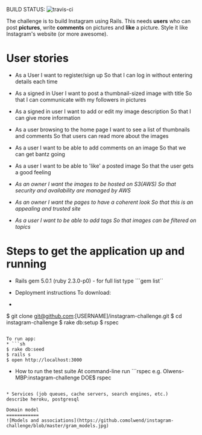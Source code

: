 
 BUILD STATUS: ![travis-ci](https://travis-ci.org/olwend/instagram-challenge.svg?branch=master)

The challenge is to build Instagram using Rails.
This needs **users** who can post **pictures**, write **comments** on pictures and **like** a picture. Style it like Instagram's website (or more awesome).

User stories
============
* As a User
I want to register/sign up
So that I can log in without entering details each time

* As a signed in User
I want to post a thumbnail-sized image with title
So that I can communicate with my followers in pictures

* As a signed in user
I want to add or edit my image description
So that I can give more information   

* As a user browsing to the home page
I want to see a list of thumbnails and comments
So that users can read more about the images

* As a user
I want to be able to add comments on an image
So that we can get bantz going

* As a user
I want to be able to 'like' a posted image
So that the user gets a good feeling


* _As an owner
I want the images to be hosted on S3(AWS)
So that security and availability are managed by AWS_

* _As an owner
I want the pages to have a coherent look
So that this is an appealing and trusted site_

* _As a user
I want to be able to add tags
So that images can be filtered on topics_

Steps to get the application up and running
=============================================

* Rails gem 5.0.1 (ruby 2.3.0-p0) - for full list type ```gem list``

* Deployment instructions
To download:
* ```sh
$ git clone git@github.com:[USERNAME]/instagram-challenge.git
$ cd instagram-challenge
$ rake db:setup
$ rspec
```

To run app:
* ```sh
$ rake db:seed
$ rails s
$ open http://localhost:3000
```

* How to run the test suite
At command-line run ```rspec
e.g.
Olwens-MBP:instagram-challenge DOE$ rspec
```

* Services (job queues, cache servers, search engines, etc.)
describe heroku, postgresql

Domain model
============
![Models and associations](https://github.comolwend/instagram-challenge/blob/master/gram_models.jpg)
